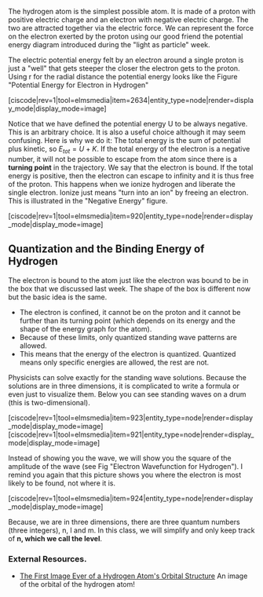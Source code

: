 The hydrogen atom is the simplest possible atom. It is made of a proton with positive electric charge and an electron with negative electric charge. The two are attracted together via the electric force. We can represent the force on the electron exerted by the proton using our good friend the potential energy diagram introduced during the "light as particle" week.

The electric potential energy felt by an electron around a single proton is just a "well" that gets steeper the closer the electron gets to the proton. Using r for the radial distance the potential energy looks like the Figure "Potential Energy for Electron in Hydrogen"

[ciscode|rev=1|tool=elmsmedia|item=2634|entity_type=node|render=display_mode|display_mode=image]

Notice that we have defined the potential energy U to be always negative. This is an arbitrary choice. It is also a useful choice although it may seem confusing. Here is why we do it: The total energy is the sum of potential plus kinetic, so $E_{tot} = U +K$. If the total energy of the electron is a negative number, it will not be possible to escape from the atom since there is a **turning point** in the trajectory. We say that the electron is bound. If the total energy is positive, then the electron can escape to infinity and it is thus free of the proton. This happens when we ionize hydrogen and liberate the single electron. Ionize just means "turn into an ion" by freeing an electron. This is illustrated in the "Negative Energy" figure.

[ciscode|rev=1|tool=elmsmedia|item=920|entity_type=node|render=display_mode|display_mode=image]


## Quantization and the Binding Energy of Hydrogen 

The electron is bound to the atom just like the electron was bound to be in the box that we discussed last week. The shape of the box is different now but the basic idea is the same.

- The electron is confined, it cannot be on the proton and it cannot be further than its turning point (which depends on its energy and the shape of the energy graph for the atom).
- Because of these limits, only quantized standing wave patterns are allowed.
- This means that the energy of the electron is quantized. Quantized means only specific energies are allowed, the rest are not.

Physicists can solve exactly for the standing wave solutions. Because the solutions are in three dimensions, it is complicated to write a formula or even just to visualize them. Below you can see standing waves on a drum (this is two-dimensional).


[ciscode|rev=1|tool=elmsmedia|item=923|entity_type=node|render=display_mode|display_mode=image]
[ciscode|rev=1|tool=elmsmedia|item=921|entity_type=node|render=display_mode|display_mode=image]


Instead of showing you the wave, we will show you the square of the amplitude of the wave (see Fig "Electron Wavefunction for Hydrogen"). I remind you again that this picture shows you where the electron is most likely to be found, not where it is.

[ciscode|rev=1|tool=elmsmedia|item=924|entity_type=node|render=display_mode|display_mode=image]

Because, we are in three dimensions, there are three quantum numbers (three integers), n, l and m. In this class, we will simplify and only keep track of **n, which we call the level**.

### External Resources. 

- <a href="http://io9.com/the-first-image-ever-of-a-hydrogen-atoms-orbital-struc-509684901" target="_blank">The First Image Ever of a Hydrogen Atom's Orbital Structure</a>
An image of the orbital of the hydrogen atom!